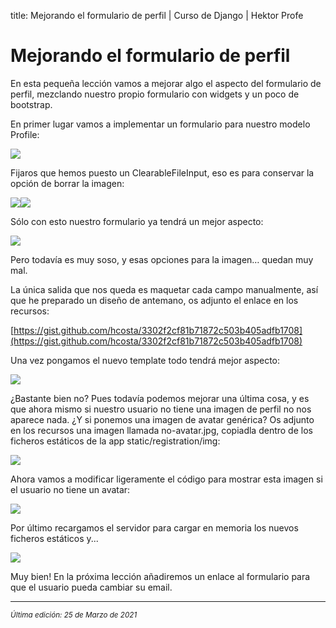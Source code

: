 title: Mejorando el formulario de perfil | Curso de Django | Hektor Profe

# Mejorando el formulario de perfil

En esta pequeña lección vamos a mejorar algo el aspecto del formulario
de perfil, mezclando nuestro propio formulario con widgets y un poco de
bootstrap.

En primer lugar vamos a implementar un formulario para nuestro modelo
Profile:

![]({{cdn}}/django/images/image376.png)

Fijaros que hemos puesto un ClearableFileInput, eso es para conservar la
opción de borrar la imagen:

![]({{cdn}}/django/images/image524.png)![]({{cdn}}/django/images/image574.png)

Sólo con esto nuestro formulario ya tendrá un mejor aspecto:

![]({{cdn}}/django/images/image183.png)

Pero todavía es muy soso, y esas opciones para la imagen… quedan muy
mal.

La única salida que nos queda es maquetar cada campo manualmente, así
que he preparado un diseño de antemano, os adjunto el enlace en los
recursos:

[https://gist.github.com/hcosta/3302f2cf81b71872c503b405adfb1708](https://gist.github.com/hcosta/3302f2cf81b71872c503b405adfb1708)

Una vez pongamos el nuevo template todo tendrá mejor aspecto:

![]({{cdn}}/django/images/image715.png)

¿Bastante bien no? Pues todavía podemos mejorar una última cosa, y es
que ahora mismo si nuestro usuario no tiene una imagen de perfil no nos
aparece nada. ¿Y si ponemos una imagen de avatar genérica? Os adjunto en
los recursos una imagen llamada no-avatar.jpg, copiadla dentro de los
ficheros estáticos de la app static/registration/img:

![]({{cdn}}/django/images/image312.png)

Ahora vamos a modificar ligeramente el código para mostrar esta imagen
si el usuario no tiene un avatar:

![]({{cdn}}/django/images/image267.png)

Por último recargamos el servidor para cargar en memoria los nuevos
ficheros estáticos y...

![]({{cdn}}/django/images/image269.png)

Muy bien! En la próxima lección añadiremos un enlace al formulario para
que el usuario pueda cambiar su email.

___
<small class="edited"><i>Última edición: 25 de Marzo de 2021</i></small>